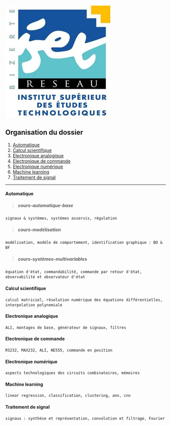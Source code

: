 ![ISET de Bizerte](logo-isetbz.png)

## Organisation du dossier

1. [Automatique](https://github.com/a-mhamdi/isetbz/tree/main/aut-cont)
2. [Calcul scientifique](https://github.com/a-mhamdi/isetbz/tree/main/cal-sci)
3. [Electronique analogique](https://github.com/a-mhamdi/isetbz/tree/main/elect-ana)
4. [Electronique de commande](https://github.com/a-mhamdi/isetbz/tree/main/elect-cde)
5. [Electronique numérique](https://github.com/a-mhamdi/isetbz/tree/main/elect-num)
6. [Machine learning](https://github.com/a-mhamdi/isetbz/tree/main/ml)
7. [Traitement de signal](https://github.com/a-mhamdi/isetbz/tree/main/sig-proc)
------
#### **Automatique** <a name="aut-cont"></a>
> ##### **cours-automatique-base**
```
signaux & systèmes, systèmes asservis, régulation
```
> ##### **cours-modélisation**
```
modélisation, modèle de comportement, identification graphique : BO & BF
```
> ##### **cours-systèmes-multivariables**
```
équation d'état, commandabilité, commande par retour d'état, observabilité et observateur d'état 
```
#### **Calcul scientifique** <a name="cal-sci"></a>
```
calcul matriciel, résolution numérique des équations différentielles, interpolation polynomiale
```
#### **Electronique analogique** <a name="elect-ana"></a>
```
ALI, montages de base, générateur de signaux, filtres
```
#### **Electronique de commande** <a name="elect-cde"></a>
```
RS232, MAX232, ALI, NE555, commande en position
```
#### **Electronique numérique** <a name="elect-num"></a>
```
aspects technologiques des circuits combinatoires, mémoires
```
#### **Machine learning** <a name="ml"></a>
```
linear regression, classification, clustering, ann, cnn
```
#### **Traitement de signal** <a name="sig-proc"></a>
```
signaux : synthèse et représentation, convolution et filtrage, Fourier
```

